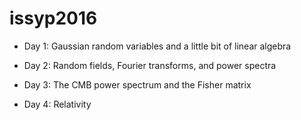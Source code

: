 # issyp2016

- Day 1: Gaussian random variables and a little bit of linear algebra

- Day 2: Random fields, Fourier transforms, and power spectra

- Day 3: The CMB power spectrum and the Fisher matrix

- Day 4: Relativity

